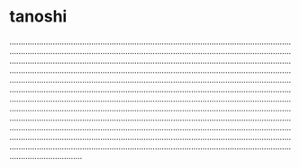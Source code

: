 # tanoshi

................................................................................................................................................................................................................................................................................................................................................................................................................................................................................................................................................................................................................................................................................................................................................................................................................................................................................................................................................................................................................................................................................................................................................................................................................................................................................................................................................................................................................................................................................................................................................................................